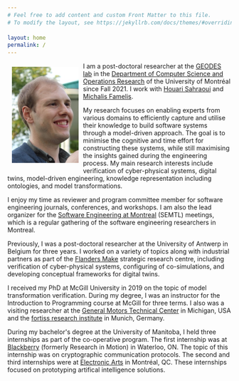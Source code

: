 ```yaml
---
# Feel free to add content and custom Front Matter to this file.
# To modify the layout, see https://jekyllrb.com/docs/themes/#overriding-theme-defaults

layout: home
permalink: /
---
```



<img alt="Bentley James Oakes" src="/assets/images/BentleyJOakes.png" align="left" style="width:150px; margin: 10px 10px 10px 10px;" />


I am a post-doctoral researcher at the [GEODES lab](http://geodes.iro.umontreal.ca) in the [Department of Computer Science and Operations Research](https://diro.umontreal.ca/english/home/) of the University of Montréal since Fall 2021.
I work with [Houari Sahraoui](http://www.iro.umontreal.ca/~sahraouh/) and [Michalis Famelis](https://michalis.famelis.info/).

My research focuses on enabling experts from various domains to efficiently capture and utilise their knowledge to build software systems through a model-driven approach. The goal is to minimise the cognitive and time effort for constructing these systems, while still maximising the insights gained during the engineering process.
My main research interests include verification of cyber-physical systems, digital twins, model-driven engineering, knowledge representation including ontologies, and model transformations.

I enjoy my time as reviewer and program committee member for software engineering journals, conferences, and workshops. I am also the lead organizer for the [Software Engineering at Montreal](https://semtl.github.io/) (SEMTL) meetings, which is a regular gathering of the software engineering researchers in Montreal.


Previously, I was a post-doctoral researcher at the University of Antwerp in Belgium for three years. I worked on a variety of topics along with industrial partners as part of the [Flanders Make](https://www.flandersmake.be) strategic research centre, including verification of cyber-physical systems, configuring of co-simulations, and developing conceptual frameworks for digital twins.

I received my PhD at McGill University in 2019 on the topic of model transformation verification. During my degree, I was an instructor for the Introduction to Programming course at McGill for three terms. I also was a visiting researcher at the [General Motors Technical Center](https://www.gm.com/company/facilities/warren-tech-center) in Michigan, USA and the [fortiss research institute](https://www.fortiss.org/) in Munich, Germany.

During my bachelor's degree at the University of Manitoba, I held three internships as part of the co-operative program. The first internship was at [Blackberry](https://www.blackberry.com) (formerly Research in Motion) in Waterloo, ON. The topic of this internship was on cryptographic communication protocols. The second and third internships were at [Electronic Arts](https://www.ea.com) in Montréal, QC. These internships focused on prototyping artifical intelligence solutions.

<!--The emoji graphics for the favicon are from the open source project Twemoji. The graphics are copyright 2020 Twitter, Inc and other contributors. The graphics are licensed under CC-BY 4.0.-->


